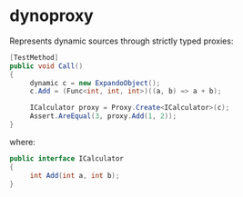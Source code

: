 # dynoproxy
Represents dynamic sources through strictly typed proxies:

```csharp
[TestMethod]
public void Call()
{
     dynamic c = new ExpandoObject();
     c.Add = (Func<int, int, int>)((a, b) => a + b);

     ICalculator proxy = Proxy.Create<ICalculator>(c);
     Assert.AreEqual(3, proxy.Add(1, 2));
}
```

where:

```csharp
public interface ICalculator
{
     int Add(int a, int b);
}
```
